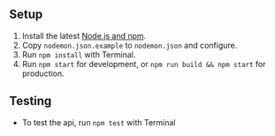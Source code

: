 ## Setup

1.  Install the latest [Node.js and npm](https://npmjs.com/get-npm).
2.  Copy `nodemon.json.example` to `nodemon.json` and configure.
3.  Run `npm install` with Terminal.
4.  Run `npm start` for development, or `npm run build && npm start` for production.

## Testing

- To test the api, run `npm test` with Terminal

